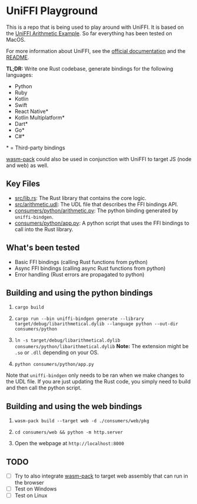 # UniFFI Playground

This is a repo that is being used to play around with UniFFI. It is based on the [UniFFI Arithmetic Example](https://github.com/mozilla/uniffi-rs/tree/main/examples/arithmetic). So far everything has been tested on MacOS.

For more information about UniFFI, see the [official documentation](https://mozilla.github.io/uniffi-rs/) and the [README](https://github.com/mozilla/uniffi-rs/blob/main/README.md).

**TL;DR:** Write one Rust codebase, generate bindings for the following languages:

- Python
- Ruby
- Kotlin
- Swift
- React Native\*
- Kotlin Multiplatform\*
- Dart\*
- Go\*
- C#\*

\* = Third-party bindings

[wasm-pack](https://github.com/rustwasm/wasm-pack) could also be used in conjunction with UniFFI to target JS (node and web) as well.

## Key Files

- [src/lib.rs](src/lib.rs): The Rust library that contains the core logic.
- [src/arithmetic.udl](src/arithmetic.udl): The UDL file that describes the FFI bindings API.
- [consumers/python/arithmetic.py](consumers/python/arithmetic.py): The python binding generated by `uniffi-bindgen`.
- [consumers/python/app.py](consumers/python/app.py): A python script that uses the FFI bindings to call into the Rust library.

## What's been tested

- Basic FFI bindings (calling Rust functions from python)
- Async FFI bindings (calling async Rust functions from python)
- Error handling (Rust errors are propagated to python)

## Building and using the python bindings

1. `cargo build`

2. `cargo run --bin uniffi-bindgen generate --library target/debug/libarithmetical.dylib --language python --out-dir consumers/python`

3. `ln -s target/debug/libarithmetical.dylib consumers/python/libarithmetical.dylib` **Note:** The extension might be `.so` or `.dll` depending on your OS.

4. `python consumers/python/app.py`

Note that `uniffi-bindgen` only needs to be ran when we make changes to the UDL file. If you are just updating the Rust code, you simply need to build and then call the python script.

## Building and using the web bindings

1. `wasm-pack build --target web -d ./consumers/web/pkg`

2. `cd consumers/web && python -m http.server`

3. Open the webpage at `http://localhost:8000`

## TODO

- [ ] Try to also integrate [wasm-pack](https://github.com/rustwasm/wasm-pack) to target web assembly that can run in the browser
- [ ] Test on Windows
- [ ] Test on Linux
